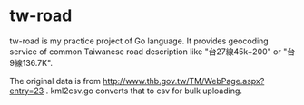 tw-road
=======

tw-road is my practice project of Go language.  It provides geocoding service
of common Taiwanese road description like "台27線45k+200" or "台9線136.7K".

The original data is from http://www.thb.gov.tw/TM/WebPage.aspx?entry=23 .
kml2csv.go converts that to csv for bulk uploading.
